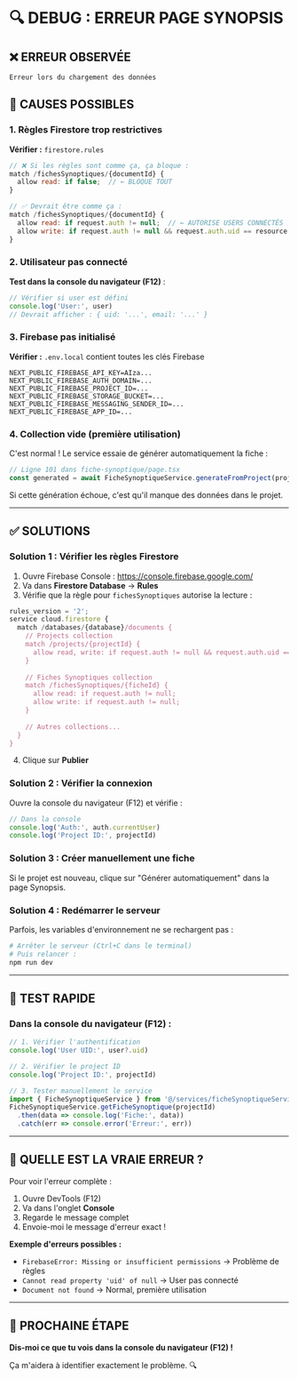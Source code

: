 # 🔍 DEBUG : ERREUR PAGE SYNOPSIS

## ❌ **ERREUR OBSERVÉE**
```
Erreur lors du chargement des données
```

## 🎯 **CAUSES POSSIBLES**

### 1. **Règles Firestore trop restrictives**

**Vérifier :** `firestore.rules`

```javascript
// ❌ Si les règles sont comme ça, ça bloque :
match /fichesSynoptiques/{documentId} {
  allow read: if false;  // ← BLOQUE TOUT
}

// ✅ Devrait être comme ça :
match /fichesSynoptiques/{documentId} {
  allow read: if request.auth != null;  // ← AUTORISE USERS CONNECTÉS
  allow write: if request.auth != null && request.auth.uid == resource.data.userId;
}
```

### 2. **Utilisateur pas connecté**

**Test dans la console du navigateur (F12)** :
```javascript
// Vérifier si user est défini
console.log('User:', user)
// Devrait afficher : { uid: '...', email: '...' }
```

### 3. **Firebase pas initialisé**

**Vérifier :** `.env.local` contient toutes les clés Firebase

```env
NEXT_PUBLIC_FIREBASE_API_KEY=AIza...
NEXT_PUBLIC_FIREBASE_AUTH_DOMAIN=...
NEXT_PUBLIC_FIREBASE_PROJECT_ID=...
NEXT_PUBLIC_FIREBASE_STORAGE_BUCKET=...
NEXT_PUBLIC_FIREBASE_MESSAGING_SENDER_ID=...
NEXT_PUBLIC_FIREBASE_APP_ID=...
```

### 4. **Collection vide (première utilisation)**

C'est normal ! Le service essaie de générer automatiquement la fiche :
```typescript
// Ligne 101 dans fiche-synoptique/page.tsx
const generated = await FicheSynoptiqueService.generateFromProject(projectId, user.uid)
```

Si cette génération échoue, c'est qu'il manque des données dans le projet.

---

## ✅ **SOLUTIONS**

### **Solution 1 : Vérifier les règles Firestore**

1. Ouvre Firebase Console : https://console.firebase.google.com/
2. Va dans **Firestore Database** → **Rules**
3. Vérifie que la règle pour `fichesSynoptiques` autorise la lecture :

```javascript
rules_version = '2';
service cloud.firestore {
  match /databases/{database}/documents {
    // Projects collection
    match /projects/{projectId} {
      allow read, write: if request.auth != null && request.auth.uid == resource.data.userId;
    }
    
    // Fiches Synoptiques collection
    match /fichesSynoptiques/{ficheId} {
      allow read: if request.auth != null;
      allow write: if request.auth != null;
    }
    
    // Autres collections...
  }
}
```

4. Clique sur **Publier**

### **Solution 2 : Vérifier la connexion**

Ouvre la console du navigateur (F12) et vérifie :
```javascript
// Dans la console
console.log('Auth:', auth.currentUser)
console.log('Project ID:', projectId)
```

### **Solution 3 : Créer manuellement une fiche**

Si le projet est nouveau, clique sur "Générer automatiquement" dans la page Synopsis.

### **Solution 4 : Redémarrer le serveur**

Parfois, les variables d'environnement ne se rechargent pas :
```bash
# Arrêter le serveur (Ctrl+C dans le terminal)
# Puis relancer :
npm run dev
```

---

## 🧪 **TEST RAPIDE**

### Dans la console du navigateur (F12) :

```javascript
// 1. Vérifier l'authentification
console.log('User UID:', user?.uid)

// 2. Vérifier le project ID
console.log('Project ID:', projectId)

// 3. Tester manuellement le service
import { FicheSynoptiqueService } from '@/services/ficheSynoptiqueService'
FicheSynoptiqueService.getFicheSynoptique(projectId)
  .then(data => console.log('Fiche:', data))
  .catch(err => console.error('Erreur:', err))
```

---

## 📝 **QUELLE EST LA VRAIE ERREUR ?**

Pour voir l'erreur complète :

1. Ouvre DevTools (F12)
2. Va dans l'onglet **Console**
3. Regarde le message complet
4. Envoie-moi le message d'erreur exact !

**Exemple d'erreurs possibles :**
- `FirebaseError: Missing or insufficient permissions` → Problème de règles
- `Cannot read property 'uid' of null` → User pas connecté
- `Document not found` → Normal, première utilisation

---

## 🎯 **PROCHAINE ÉTAPE**

**Dis-moi ce que tu vois dans la console du navigateur (F12) !** 

Ça m'aidera à identifier exactement le problème. 🔍

